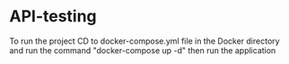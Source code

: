 # API-testing
To run the project CD to docker-compose.yml file in the Docker directory and run the command "docker-compose up -d" then run the application

